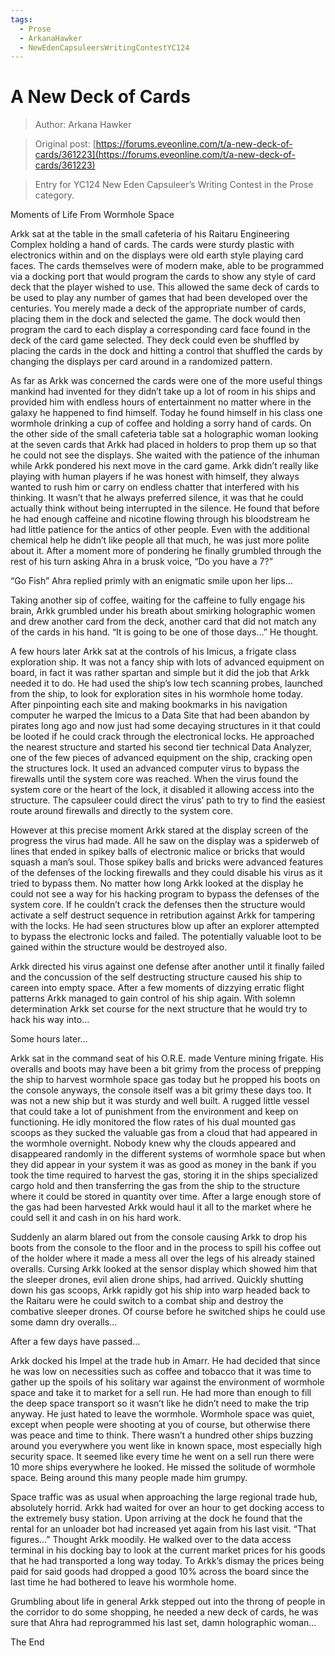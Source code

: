 ```yaml
---
tags:
  - Prose
  - ArkanaHawker
  - NewEdenCapsuleersWritingContestYC124
---
```


# A New Deck of Cards

> Author: Arkana Hawker

> Original post: [https://forums.eveonline.com/t/a-new-deck-of-cards/361223](https://forums.eveonline.com/t/a-new-deck-of-cards/361223)

> Entry for YC124 New Eden Capsuleer’s Writing Contest in the Prose category.


Moments of Life From Wormhole Space

Arkk sat at the table in the small cafeteria of his Raitaru Engineering Complex holding a hand of cards. The cards were sturdy plastic with electronics within and on the displays were old earth style playing card faces. The cards themselves were of modern make, able to be programmed via a docking port that would program the cards to show any style of card deck that the player wished to use. This allowed the same deck of cards to be used to play any number of games that had been developed over the centuries. You merely made a deck of the appropriate number of cards, placing them in the dock and selected the game. The dock would then program the card to each display a corresponding card face found in the deck of the card game selected. They deck could even be shuffled by placing the cards in the dock and hitting a control that shuffled the cards by changing the displays per card around in a randomized pattern.

As far as Arkk was concerned the cards were one of the more useful things mankind had invented for they didn’t take up a lot of room in his ships and provided him with endless hours of entertainment no matter where in the galaxy he happened to find himself.
Today he found himself in his class one wormhole drinking a cup of coffee and holding a sorry hand of cards. On the other side of the small cafeteria table sat a holographic woman looking at the seven cards that Arkk had placed in holders to prop them up so that he could not see the displays. She waited with the patience of the inhuman while Arkk pondered his next move in the card game. Arkk didn’t really like playing with human players if he was honest with himself, they always wanted to rush him or carry on endless chatter that interfered with his thinking. It wasn’t that he always preferred silence, it was that he could actually think without being interrupted in the silence. He found that before he had enough caffeine and nicotine flowing through his bloodstream he had little patience for the antics of other people. Even with the additional chemical help he didn’t like people all that much, he was just more polite about it.
After a moment more of pondering he finally grumbled through the rest of his turn asking Ahra in a brusk voice, “Do you have a 7?”

“Go Fish” Ahra replied primly with an enigmatic smile upon her lips…

Taking another sip of coffee, waiting for the caffeine to fully engage his brain, Arkk grumbled under his breath about smirking holographic women and drew another card from the deck, another card that did not match any of the cards in his hand. “It is going to be one of those days…” He thought.

A few hours later Arkk sat at the controls of his Imicus, a frigate class exploration ship. It was not a fancy ship with lots of advanced equipment on board, in fact it was rather spartan and simple but it did the job that Arkk needed it to do. He had used the ship’s low tech scanning probes, launched from the ship, to look for exploration sites in his wormhole home today. After pinpointing each site and making bookmarks in his navigation computer he warped the Imicus to a Data Site that had been abandon by pirates long ago and now just had some decaying structures in it that could be looted if he could crack through the electronical locks.
He approached the nearest structure and started his second tier technical Data Analyzer, one of the few pieces of advanced equipment on the ship, cracking open the structures lock. It used an advanced computer virus to bypass the firewalls until the system core was reached. When the virus found the system core or the heart of the lock, it disabled it allowing access into the structure. The capsuleer could direct the virus’ path to try to find the easiest route around firewalls and directly to the system core.

However at this precise moment Arkk stared at the display screen of the progress the virus had made. All he saw on the display was a spiderweb of lines that ended in spikey balls of electronic malice or bricks that would squash a man’s soul. Those spikey balls and bricks were advanced features of the defenses of the locking firewalls and they could disable his virus as it tried to bypass them. No matter how long Arkk looked at the display he could not see a way for his hacking program to bypass the defenses of the system core. If he couldn’t crack the defenses then the structure would activate a self destruct sequence in retribution against Arkk for tampering with the locks. He had seen structures blow up after an explorer attempted to bypass the electronic locks and failed. The potentially valuable loot to be gained within the structure would be destroyed also.

Arkk directed his virus against one defense after another until it finally failed and the concussion of the self destructing structure caused his ship to careen into empty space. After a few moments of dizzying erratic flight patterns Arkk managed to gain control of his ship again. With solemn determination Arkk set course for the next structure that he would try to hack his way into…

Some hours later…

Arkk sat in the command seat of his O.R.E. made Venture mining frigate. His overalls and boots may have been a bit grimy from the process of prepping the ship to harvest wormhole space gas today but he propped his boots on the console anyways, the console itself was a bit grimy these days too. It was not a new ship but it was sturdy and well built. A rugged little vessel that could take a lot of punishment from the environment and keep on functioning. He idly monitored the flow rates of his dual mounted gas scoops as they sucked the valuable gas from a cloud that had appeared in the wormhole overnight.
Nobody knew why the clouds appeared and disappeared randomly in the different systems of wormhole space but when they did appear in your system it was as good as money in the bank if you took the time required to harvest the gas, storing it in the ships specialized cargo hold and then transferring the gas from the ship to the structure where it could be stored in quantity over time. After a large enough store of the gas had been harvested Arkk would haul it all to the market where he could sell it and cash in on his hard work.

Suddenly an alarm blared out from the console causing Arkk to drop his boots from the console to the floor and in the process to spill his coffee out of the holder where it made a mess all over the legs of his already stained overalls. Cursing Arkk looked at the sensor display which showed him that the sleeper drones, evil alien drone ships, had arrived. Quickly shutting down his gas scoops, Arkk rapidly got his ship into warp headed back to the Raitaru were he could switch to a combat ship and destroy the combative sleeper drones. Of course before he switched ships he could use some damn dry overalls…

After a few days have passed…

Arkk docked his Impel at the trade hub in Amarr. He had decided that since he was low on necessities such as coffee and tobacco that it was time to gather up the spoils of his solitary war against the environment of wormhole space and take it to market for a sell run. He had more than enough to fill the deep space transport so it wasn’t like he didn’t need to make the trip anyway. He just hated to leave the wormhole. Wormhole space was quiet, except when people were shooting at you of course, but otherwise there was peace and time to think. There wasn’t a hundred other ships buzzing around you everywhere you went like in known space, most especially high security space. It seemed like every time he went on a sell run there were 10 more ships everywhere he looked. He missed the solitude of wormhole space. Being around this many people made him grumpy.

Space traffic was as usual when approaching the large regional trade hub, absolutely horrid. Arkk had waited for over an hour to get docking access to the extremely busy station. Upon arriving at the dock he found that the rental for an unloader bot had increased yet again from his last visit. “That figures…” Thought Arkk moodily. He walked over to the data access terminal in his docking bay to look at the current market prices for his goods that he had transported a long way today. To Arkk’s dismay the prices being paid for said goods had dropped a good 10% across the board since the last time he had bothered to leave his wormhole home.

Grumbling about life in general Arkk stepped out into the throng of people in the corridor to do some shopping, he needed a new deck of cards, he was sure that Ahra had reprogrammed his last set, damn holographic woman…

The End
